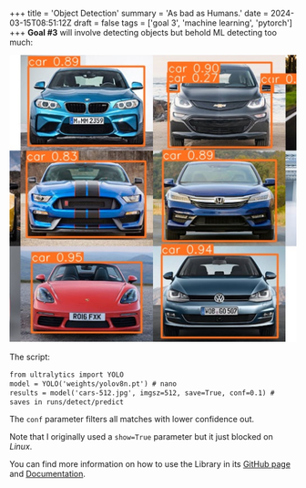 +++
title = 'Object Detection'
summary = 'As bad as Humans.'
date = 2024-03-15T08:51:12Z
draft = false
tags = ['goal 3', 'machine learning', 'pytorch']
+++
**Goal #3** will involve detecting objects but behold ML detecting too much:

![Cars with some rear-view mirrors also detected as cars.](cars-512.jpg)

The script:
```
from ultralytics import YOLO
model = YOLO('weights/yolov8n.pt') # nano
results = model('cars-512.jpg', imgsz=512, save=True, conf=0.1) # saves in runs/detect/predict
```

The `conf` parameter filters all matches with lower confidence out.

Note that I originally used a `show=True` parameter but it just blocked on *Linux*.

You can find more information on how to use the Library in its [GitHub page](https://github.com/ultralytics/ultralytics/tree/main?tab=readme-ov-file) and [Documentation](https://docs.ultralytics.com/).
